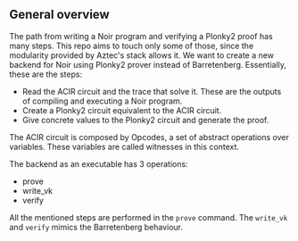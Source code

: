 ## General overview
The path from writing a Noir program and verifying a Plonky2 proof has many steps. This repo aims to touch only some of those, since the modularity provided by Aztec's stack allows it. We want to create a new backend for Noir using Plonky2 prover instead of Barretenberg. Essentially, these are the steps:
* Read the ACIR circuit and the trace that solve it. These are the outputs of compiling and executing a Noir program. 
* Create a Plonky2 circuit equivalent to the ACIR circuit.
* Give concrete values to the Plonky2 circuit and generate the proof. 

The ACIR circuit is composed by Opcodes, a set of abstract operations over variables. These variables are called witnesses in this context. 

The backend as an executable has 3 operations:
* prove
* write_vk
* verify

All the mentioned steps are performed in the ```prove``` command. The ```write_vk``` and ```verify``` mimics the Barretenberg behaviour.  